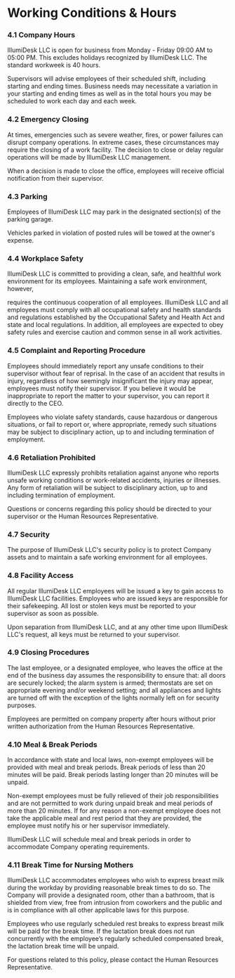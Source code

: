 # Working Conditions & Hours

### 4.1 Company Hours

IllumiDesk LLC is open for business from Monday - Friday 09:00 AM to 05:00 PM. This excludes holidays recognized by IllumiDesk LLC. The standard workweek is 40 hours.

Supervisors will advise employees of their scheduled shift, including starting and ending times. Business needs may necessitate a variation in your starting and ending times as well as in the total hours you may be scheduled to work each day and each week.

### 4.2 Emergency Closing

At times, emergencies such as severe weather, fires, or power failures can disrupt company operations. In extreme cases, these circumstances may require the closing of a work facility. The decision to close or delay regular operations will be made by IllumiDesk LLC management.

When a decision is made to close the office, employees will receive official notification from their supervisor.

### 4.3 Parking

Employees of IllumiDesk LLC may park in the designated section\(s\) of the parking garage.

Vehicles parked in violation of posted rules will be towed at the owner's expense.

### 4.4 Workplace Safety

IllumiDesk LLC is committed to providing a clean, safe, and healthful work environment for its employees. Maintaining a safe work environment, however,

requires the continuous cooperation of all employees. IllumiDesk LLC and all employees must comply with all occupational safety and health standards and regulations established by the Occupational Safety and Health Act and state and local regulations. In addition, all employees are expected to obey safety rules and exercise caution and common sense in all work activities.

### 4.5 Complaint and Reporting Procedure

Employees should immediately report any unsafe conditions to their supervisor without fear of reprisal. In the case of an accident that results in injury, regardless of how seemingly insignificant the injury may appear, employees must notify their supervisor. If you believe it would be inappropriate to report the matter to your supervisor, you can report it directly to the CEO.

Employees who violate safety standards, cause hazardous or dangerous situations, or fail to report or, where appropriate, remedy such situations may be subject to disciplinary action, up to and including termination of employment.

### 4.6 Retaliation Prohibited

IllumiDesk LLC expressly prohibits retaliation against anyone who reports unsafe working conditions or work-related accidents, injuries or illnesses. Any form of retaliation will be subject to disciplinary action, up to and including termination of employment.

Questions or concerns regarding this policy should be directed to your supervisor or the Human Resources Representative.

### 4.7 Security

The purpose of IllumiDesk LLC's security policy is to protect Company assets and to maintain a safe working environment for all employees.

### 4.8 Facility Access

All regular IllumiDesk LLC employees will be issued a key to gain access to IllumiDesk LLC facilities. Employees who are issued keys are responsible for their safekeeping. All lost or stolen keys must be reported to your supervisor as soon as possible.

Upon separation from IllumiDesk LLC, and at any other time upon IllumiDesk LLC's request, all keys must be returned to your supervisor.

### 4.9 Closing Procedures

The last employee, or a designated employee, who leaves the office at the end of the business day assumes the responsibility to ensure that: all doors are securely locked; the alarm system is armed; thermostats are set on appropriate evening and/or weekend setting; and all appliances and lights are turned off with the exception of the lights normally left on for security purposes.

Employees are permitted on company property after hours without prior written authorization from the Human Resources Representative.

### 4.10 Meal & Break Periods

In accordance with state and local laws, non-exempt employees will be provided with meal and break periods. Break periods of less than 20 minutes will be paid. Break periods lasting longer than 20 minutes will be unpaid.

Non-exempt employees must be fully relieved of their job responsibilities and are not permitted to work during unpaid break and meal periods of more than 20 minutes. If for any reason a non-exempt employee does not take the applicable meal and rest period that they are provided, the employee must notify his or her supervisor immediately.

IllumiDesk LLC will schedule meal and break periods in order to accommodate Company operating requirements.

### 4.11 Break Time for Nursing Mothers

IllumiDesk LLC accommodates employees who wish to express breast milk during the workday by providing reasonable break times to do so. The Company will provide a designated room, other than a bathroom, that is shielded from view, free from intrusion from coworkers and the public and is in compliance with all other applicable laws for this purpose.

Employees who use regularly scheduled rest breaks to express breast milk will be paid for the break time. If the lactation break does not run concurrently with the employee’s regularly scheduled compensated break, the lactation break time will be unpaid.

For questions related to this policy, please contact the Human Resources Representative.


